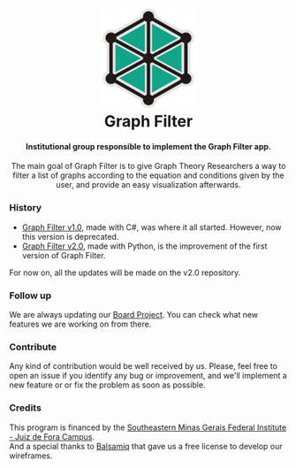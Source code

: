 <h1 align="center">
  <a href="http://sistemas.jf.ifsudestemg.edu.br/graphfilter/home"><img src="https://github.com/GraphFilter/GraphFilter/blob/main/resources/icons/hexagon.png" alt="Graph Filter" width="180"></a>
  <br>
  Graph Filter
  <br>
</h1>

<h4 align="center"> Institutional group responsible to implement the Graph Filter app.</h4>
<p align="center">
The main goal of Graph Filter is to give Graph Theory Researchers a way to filter a list of graphs according to the equation and conditions given by the user, and provide an easy visualization afterwards.
</p>

### History
- [Graph Filter v1.0](https://github.com/GraphFilter/GraphFilter-Deprecated), made with C#, was where it all started. However, now this version is deprecated.  
- [Graph Filter v2.0](https://github.com/GraphFilter/GraphFilter), made with Python, is the improvement of the first version of Graph Filter.
  
For now on, all the updates will be made on the v2.0 repository. 

### Follow up
We are always updating our [Board Project](https://github.com/GraphFilter/GraphFilter/projects/1). You can check what new features we are working on from there.

### Contribute
Any kind of contribution would be well received by us. Please, feel free to open an issue if you identify any bug or improvement, and we'll implement a new feature or or fix the problem as soon as possible.

### Credits

This program is financed by the [Southeastern Minas Gerais Federal Institute - Juiz de Fora Campus](https://www.ifsudestemg.edu.br/juizdefora).  
And a special thanks to [Balsamiq](https://www.balsamiq.com/) that gave us a free license to develop our wireframes.
